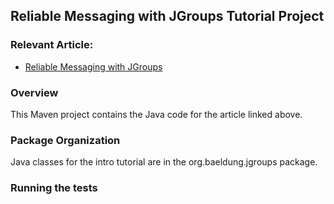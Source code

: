 ## Reliable Messaging with JGroups Tutorial Project

### Relevant Article:
- [Reliable Messaging with JGroups](http://www.baeldung.com/reliable-messaging-with-jgroups/)

### Overview
This Maven project contains the Java code for the article linked above.

### Package Organization
Java classes for the intro tutorial are in the org.baeldung.jgroups package.


### Running the tests

```
